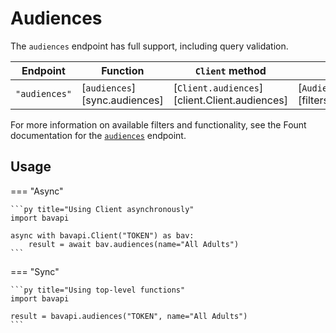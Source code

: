 # Audiences

The `audiences` endpoint has full support, including query validation.

| Endpoint      | Function                      | `Client` method                               | Filters class                                  |
| ------------- | ----------------------------- | --------------------------------------------- | ---------------------------------------------- |
| `"audiences"` | [`audiences`][sync.audiences] | [`Client.audiences`][client.Client.audiences] | [`AudiencesFilters`][filters.AudiencesFilters] |

For more information on available filters and functionality, see the Fount documentation for the [`audiences`](https://developer.wppbav.com/docs/2.x/core-resources/audiences) endpoint.

## Usage

=== "Async"

    ```py title="Using Client asynchronously"
    import bavapi

    async with bavapi.Client("TOKEN") as bav:
        result = await bav.audiences(name="All Adults")
    ```

=== "Sync"

    ```py title="Using top-level functions"
    import bavapi

    result = bavapi.audiences("TOKEN", name="All Adults")
    ```
